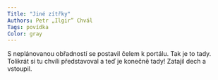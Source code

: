 ```yaml
---
Title: "Jiné zítřky"
Authors: Petr „Ilgir” Chvál
Tags: povídka
Color: gray
---
```

S neplánovanou obřadností se postavil čelem k portálu. Tak
je to tady. Tolikrát si tu chvíli představoval a teď je konečně tady! Zatajil dech
a vstoupil.
